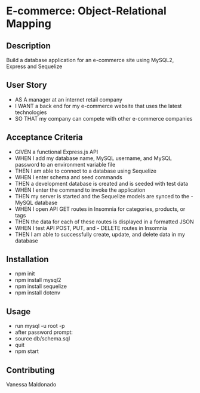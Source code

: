 # E-commerce: Object-Relational Mapping

## Description
Build a database application for an e-commerce site using MySQL2, Express and Sequelize

## User Story
- AS A manager at an internet retail company
- I WANT a back end for my e-commerce website that uses the latest technologies
- SO THAT my company can compete with other e-commerce companies

## Acceptance Criteria
- GIVEN a functional Express.js API
- WHEN I add my database name, MySQL username, and MySQL password to an environment variable file
- THEN I am able to connect to a database using Sequelize
- WHEN I enter schema and seed commands
- THEN a development database is created and is seeded with test data
- WHEN I enter the command to invoke the application
- THEN my server is started and the Sequelize models are synced to the - MySQL database
- WHEN I open API GET routes in Insomnia for categories, products, or tags
- THEN the data for each of these routes is displayed in a formatted JSON
- WHEN I test API POST, PUT, and - DELETE routes in Insomnia
- THEN I am able to successfully create, update, and delete data in my database

## Installation
- npm init
- npm install mysql2
- npm install sequelize
- npm install dotenv

## Usage 
- run mysql -u root -p
- after password prompt:
- source db/schema.sql
- quit
- npm start

## Contributing
Vanessa Maldonado
